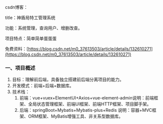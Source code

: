 csdn博客：

title：神盾局特工管理系统

功能：系统管理，查询用户、增删改查。

项目特点：简单简单蛋蛋蛋

免费资料：[https://blog.csdn.net/m0_37613503/article/details/132610271](https://blog.csdn.net/m0_37613503/article/details/132610271)

### 一、项目概述

1. 目标：理解前后端，具备独立搭建前后端分离项目的能力。
2. 开发模式：前端+后端+数据库。
3. 技术栈：
    1. 前端：vue+vuex+ElementUI+Axios+vue-element-admin说明：前端框架、全局状态管理框架、前端UI框架、前端HTTP框架、项目脚手架。
    2. 后端：springBoot+Mybatis+Mybatis-plus+Redis 说明：容器+MVC框架、ORM框架、MyBatis增强工具、非关系型数据库。
